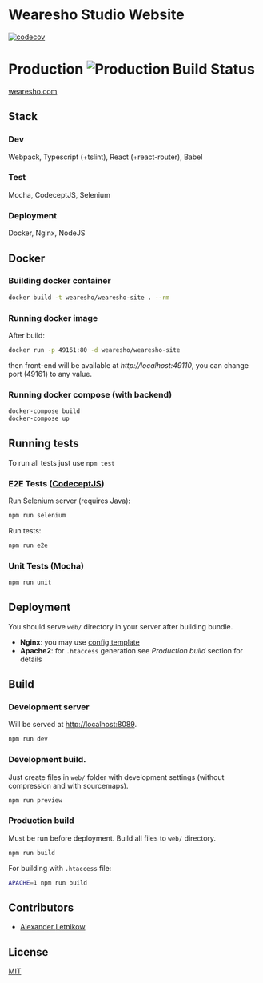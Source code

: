 # Wearesho Studio Website
[![codecov](https://codecov.io/gh/wearesho-team/wearesho-site/branch/master/graph/badge.svg)](https://codecov.io/gh/wearesho-team/wearesho-site)

# Production ![Production Build Status](https://codebuild.eu-central-1.amazonaws.com/badges?uuid=eyJlbmNyeXB0ZWREYXRhIjoibHVpMnpmQ1R1RnBvNmhXM04xRTBDcCtxTS9YaU9NcGdhYmZ2RlR0a3ZKZXIyTjNIQlhzeUNnWkRieGtlSitCQVdmZ21lQnBrUGVoc3pLOEpSQXQxajM4PSIsIml2UGFyYW1ldGVyU3BlYyI6IlJMcjN6dG1TcDdTaVZ2SGQiLCJtYXRlcmlhbFNldFNlcmlhbCI6MX0%3D&branch=master)
[wearesho.com](https://wearesho.com/)

## Stack
### Dev
Webpack, Typescript (+tslint), React (+react-router), Babel
### Test
Mocha, CodeceptJS, Selenium
### Deployment
Docker, Nginx, NodeJS

## Docker
### Building docker container
```bash
docker build -t wearesho/wearesho-site . --rm
```
### Running docker image
After build:
```bash
docker run -p 49161:80 -d wearesho/wearesho-site
```
then front-end will be available at *http://localhost:49110*, you can change port (49161) to any value.
### Running docker compose (with backend)
```bash
docker-compose build
docker-compose up
```
## Running tests
To run all tests just use `npm test`
### E2E Tests ([CodeceptJS](https://codeceptjs.io))
Run Selenium server (requires Java):
```bash
npm run selenium
```
Run tests:
```bash
npm run e2e
```

### Unit Tests (Mocha)
```bash
npm run unit
```

## Deployment
You should serve `web/` directory in your server after building bundle. 
  
- **Nginx**: you may use [config template](./templates/nginx.conf)  
- **Apache2**: for `.htaccess` generation see *Production build* section for details

## Build
### Development server
Will be served at <http://localhost:8089>.

```bash
npm run dev
```
### Development build. 
Just create files in `web/` folder with development settings (without compression and with sourcemaps).
```bash
npm run preview
```
### Production build
Must be run before deployment.
Build all files to `web/` directory.
```bash
npm run build
```
For building with `.htaccess` file:
```bash
APACHE=1 npm run build
```

## Contributors
- [Alexander <Horat1us> Letnikow](https://github.com/horat1us)

## License
[MIT](./LICENSE)
